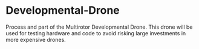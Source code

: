 # Developmental-Drone
Process and part of the Multirotor Developmental Drone. This drone will be used for testing hardware and code to avoid risking large investments in more expensive drones.
